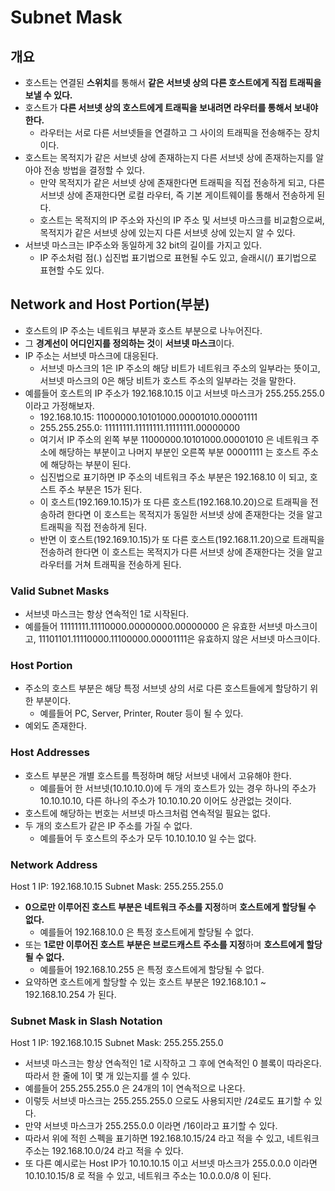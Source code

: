 # Subnet Mask

## 개요

- 호스트는 연결된 **스위치**를 통해서 **같은 서브넷 상의 다른 호스트에게 직접 트래픽을 보낼 수 있다.**
- 호스트가 **다른 서브넷 상의 호스트에게 트래픽을 보내려면 라우터를 통해서 보내야한다.**
	- 라우터는 서로 다른 서브넷들을 연결하고 그 사이의 트래픽을 전송해주는 장치이다.
- 호스트는 목적지가 같은 서브넷 상에 존재하는지 다른 서브넷 상에 존재하는지를 알아야 전송 방법을 결정할 수 있다.
	- 만약 목적지가 같은 서브넷 상에 존재한다면 트래픽을 직접 전송하게 되고, 다른 서브넷 상에 존재한다면 로컬 라우터, 즉 기본 게이트웨이를 통해서 전송하게 된다.
	- 호스트는 목적지의 IP 주소와 자신의 IP 주소 및 서브넷 마스크를 비교함으로써, 목적지가 같은 서브넷 상에 있는지 다른 서브넷 상에 있는지 알 수 있다.
- 서브넷 마스크는 IP주소와 동일하게 32 bit의 길이를 가지고 있다. 
	- IP 주소처럼 점(.) 십진법 표기법으로 표현될 수도 있고, 슬래시(/) 표기법으로 표현할 수도 있다.

## Network and Host Portion(부분)

- 호스트의 IP 주소는 네트워크 부분과 호스트 부분으로 나누어진다.
- 그 **경계선이 어디인지를 정의하는 것**이 **서브넷 마스크**이다.
- IP 주소는 서브넷 마스크에 대응된다.
	- 서브넷 마스크의 1은 IP 주소의 해당 비트가 네트워크 주소의 일부라는 뜻이고, 서브넷 마스크의 0은 해당 비트가 호스트 주소의 일부라는 것을 말한다.
- 예를들어 호스트의 IP 주소가 192.168.10.15 이고 서브넷 마스크가 255.255.255.0 이라고 가정해보자.
	- 192.168.10.15: 11000000.10101000.00001010.00001111
	- 255.255.255.0: 11111111.11111111.11111111.00000000
	- 여기서 IP 주소의 왼쪽 부분 11000000.10101000.00001010 은 네트워크 주소에 해당하는 부분이고 나머지 부분인 오른쪽 부분 00001111 는 호스트 주소에 해당하는 부분이 된다.
	- 십진법으로 표기하면 IP 주소의 네트워크 주소 부분은 192.168.10 이 되고, 호스트 주소 부분은 15가 된다.
	- 이 호스트(192.169.10.15)가 또 다른 호스트(192.168.10.20)으로 트래픽을 전송하려 한다면 이 호스트는 목적지가 동일한 서브넷 상에 존재한다는 것을 알고 트래픽을 직접 전송하게 된다.
	- 반면 이 호스트(192.169.10.15)가 또 다른 호스트(192.168.11.20)으로 트래픽을 전송하려 한다면 이 호스트는 목적지가 다른 서브넷 상에 존재한다는 것을 알고 라우터를 거쳐 트래픽을 전송하게 된다.

### Valid Subnet Masks

- 서브넷 마스크는 항상 연속적인 1로 시작된다.
- 예를들어 11111111.11110000.00000000.00000000 은 유효한 서브넷 마스크이고, 11101101.11110000.11100000.00001111은 유효하지 않은 서브넷 마스크이다.

### Host Portion

- 주소의 호스트 부분은 해당 특정 서브넷 상의 서로 다른 호스트들에게 할당하기 위한 부분이다.
	- 예를들어 PC, Server, Printer, Router 등이 될 수 있다.
- 예외도 존재한다.

### Host Addresses

- 호스트 부분은 개별 호스트를 특정하며 해당 서브넷 내에서 고유해야 한다.
	- 예를들어 한 서브넷(10.10.10.0)에 두 개의 호스트가 있는 경우 하나의 주소가 10.10.10.10, 다른 하나의 주소가 10.10.10.20 이어도 상관없는 것이다.
- 호스트에 해당하는 번호는 서브넷 마스크처럼 연속적일 필요는 없다.
- 두 개의 호스트가 같은 IP 주소를 가질 수 없다.
	- 예를들어 두 호스트의 주소가 모두 10.10.10.10 일 수는 없다.
### Network Address

Host 1 IP: 192.168.10.15
Subnet Mask: 255.255.255.0

- **0으로만 이루어진 호스트 부분은 네트워크 주소를 지정**하며 **호스트에게 할당될 수 없다.**
	- 예를들어 192.168.10.0 은 특정 호스트에게 할당될 수 없다.
- 또는 **1로만 이루어진 호스트 부분은 브로드캐스트 주소를 지정**하며 **호스트에게 할당될 수 없다.**
	- 예를들어 192.168.10.255 은 특정 호스트에게 할당될 수 없다.
- 요약하면 호스트에게 할당할 수 있는 호스트 부분은 192.168.10.1 ~ 192.168.10.254 가 된다.
### Subnet Mask in Slash Notation

Host 1 IP: 192.168.10.15
Subnet Mask: 255.255.255.0

- 서브넷 마스크는 항상 연속적인 1로 시작하고 그 후에 연속적인 0 블록이 따라온다. 따라서 한 줄에 1이 몇 개 있는지를 셀 수 있다.
- 예를들어 255.255.255.0 은 24개의 1이 연속적으로 나온다.
- 이렇듯 서브넷 마스크는 255.255.255.0 으로도 사용되지만 /24로도 표기할 수 있다.
- 만약 서브넷 마스크가 255.255.0.0 이라면 /16이라고 표기할 수 있다.
- 따라서 위에 적힌 스펙을 표기하면 192.168.10.15/24 라고 적을 수 있고, 네트워크 주소는 192.168.10.0/24 라고 적을 수 있다.
- 또 다른 예시로는 Host IP가 10.10.10.15 이고 서브넷 마스크가 255.0.0.0 이라면 10.10.10.15/8 로 적을 수 있고, 네트워크 주소는 10.0.0.0/8 이 된다.

